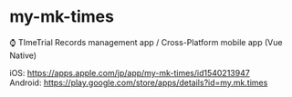 # my-mk-times

⌚ TImeTrial Records management app / Cross-Platform mobile app (Vue Native)

iOS: https://apps.apple.com/jp/app/my-mk-times/id1540213947 \
Android: https://play.google.com/store/apps/details?id=my.mk.times
